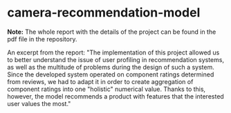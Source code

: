 # camera-recommendation-model

**Note:** The whole report with the details of the project can be found in the pdf file in the repository.

An excerpt from the report:
"The implementation of this project allowed us to better understand the issue of user profiling in recommendation systems, as well as the multitude of problems during the design of such a system. Since the developed system operated on component ratings determined from reviews, we had to adapt it in order to create aggregation of component ratings into one "holistic" numerical value. Thanks to this, however, the model recommends a product with features that the interested user values ​​the most."
